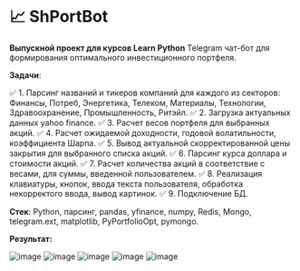 #  :chart_with_upwards_trend: ShPortBot

**Выпускной проект для курсов Learn Python**
Telegram чат-бот для формирования оптимального инвестиционного портфеля. 

**Задачи**:

:white_check_mark: 1. Парсинг названий и тикеров компаний для каждого из секторов: Финансы, Потреб, Энергетика, Телеком, Материалы, Технологии, Здравоохранение, Промышленность, Ритэйл. 
:white_check_mark: 2. Загрузка актуальных данных yahoo finance.
:white_check_mark: 3. Расчет весов портфеля для выбранных акций.
:white_check_mark: 4. Расчет ожидаемой доходности, годовой волатильности, коэффициента Шарпа.
:white_check_mark: 5. Вывод актуальной скорректированной цены закрытия для выбранного списка акций. 
:white_check_mark: 6. Парсинг курса доллара и стоимости акций.
:white_check_mark: 7. Расчет количества акций в соответствие с весами, для суммы, введенной пользователем.
:white_check_mark: 8. Реализация клавиатуры, кнопок, ввода текста пользователя, обработка некорректого ввода, вывод картинок.
:white_check_mark: 9. Подключение БД.


**Стек**:
Python, парсинг, pandas, yfinance, numpy, Redis, Mongo, telegram.ext, matplotlib, PyPortfolioOpt, pymongo.

**Результат:**


![image](https://user-images.githubusercontent.com/87145095/142499911-71de83f9-f53d-44db-a3eb-88f12c0ebfd1.png)
![image](https://user-images.githubusercontent.com/87145095/142499921-83229503-d048-44a3-bcd6-680bf87865c1.png)
![image](https://user-images.githubusercontent.com/87145095/142499935-73f500fc-fe8d-4aa5-b143-9af8f454682c.png)
![image](https://user-images.githubusercontent.com/87145095/142499954-9c5df598-afdd-496a-bb56-758a97ce4701.png)
![image](https://user-images.githubusercontent.com/87145095/142499968-33935025-3e50-4996-af4d-3ab3f3489c69.png)

